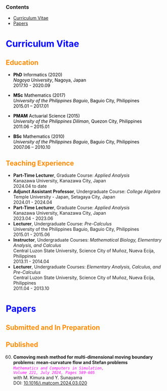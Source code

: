 <style>
H1{color:Blue !important;}
H2{color:DarkOrange !important;}
p{color:Black !important;}
</style>

### Contents
* [Curriculum Vitae](#curriculum-vitae)
* [Papers](#papers)

# Curriculum Vitae

## Education
- **PhD** Informatics (2020) <br /> 
*Nagoya University*, Nagoya, Japan <br /> 
2017.10 - 2020.09
  
- **MSc** Mathematics (2017) <br /> 
*University of the Philippines Baguio*, Baguio City, Philippines <br /> 
2015.01 – 2017.01

- **PMAM** Actuarial Science (2015) <br /> 
*University of the Philippines Diliman*, Quezon City, Philippines <br /> 
2011.06 – 2015.01

- **BSc** Mathematics (2010) <br /> 
*University of the Philippines Baguio*, Baguio City, Philippines <br /> 
2007.06 – 2010.10


## Teaching Experience
- **Part-Time Lecturer**, Graduate Course: *Applied Analysis* <br />
  Kanazawa University, Kanazawa City, Japan  <br />
  2024.04 to date
- **Adjunct Assistant Professor**, Undergraduate Course: *College Algebra* <br />
  Temple University - Japan, Setagaya City, Japan <br />
  2024.01 - 2024.04
- **Part-Time Lecturer**, Graduate Course: *Applied Analysis* <br />
  Kanazawa University, Kanazawa City, Japan <br />
  2023.04 - 2023.06
- **Lecturer**, Undergraduate Course: *Pre-Calculus* <br />
  University of the Philippines Baguio, Baguio City, Philippines <br />
  2015.01 - 2015.06
- **Instructor**, Undergraduate Courses: *Mathematical Biology, Elementary Analysis, and Calculus*  <br />
  Central Luzon State University, Science City of Muñoz, Nueva Ecija, Philippines  <br />
  2013.11 - 2014.04
- **Lecturer**, Undergraduate Courses: *Elementary Analysis, Calculus, and Pre-Calculus*  <br />
  Central Luzon State University, Science City of Muñoz, Nueva Ecija, Philippines  <br />
  2011.04 - 2013.10


# Papers
## Submitted and In Preparation

## Published
60. **Comoving mesh method for multi-dimensional moving boundary problems: mean-curvature flow and Stefan problems**  <br />
    *<code style="color:fuchsia">Mathematics and Computers in Simulation, Volume 221, July 2024, Pages 589-605</code>*  <br />
    with M. Kimura and Y. Sunayama  <br />
    DOI: [10.1016/j.matcom.2024.03.020](https://doi.org/10.1016/j.matcom.2024.03.020)
    
